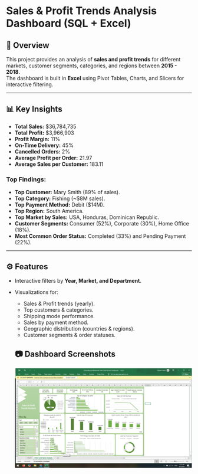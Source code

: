 # Sales & Profit Trends Analysis Dashboard (SQL + Excel)

## 📌 Overview
This project provides an analysis of **sales and profit trends** for different markets, customer segments, categories, and regions between **2015 - 2018**.  
The dashboard is built in **Excel** using Pivot Tables, Charts, and Slicers for interactive filtering.

---

## 📊 Key Insights
- **Total Sales:** $36,784,735  
- **Total Profit:** $3,966,903  
- **Profit Margin:** 11%  
- **On-Time Delivery:** 45%  
- **Cancelled Orders:** 2%  
- **Average Profit per Order:** 21.97  
- **Average Sales per Customer:** 183.11  

### Top Findings:
- **Top Customer:** Mary Smith (89% of sales).  
- **Top Category:** Fishing (~$8M sales).  
- **Top Payment Method:** Debit ($14M).  
- **Top Region:** South America.  
- **Top Market by Sales:** USA, Honduras, Dominican Republic.  
- **Customer Segments:** Consumer (52%), Corporate (30%), Home Office (18%).  
- **Most Common Order Status:** Completed (33%) and Pending Payment (22%).  

---

## ⚙️ Features
- Interactive filters by **Year, Market, and Department**.  
- Visualizations for:
  - Sales & Profit trends (yearly).  
  - Top customers & categories.  
  - Shipping mode performance.  
  - Sales by payment method.  
  - Geographic distribution (countries & regions).  
  - Customer segments & order statuses.  

  ## 📷 Dashboard Screenshots
  ![Sales Dashboard](images/2025-09-07.png)

